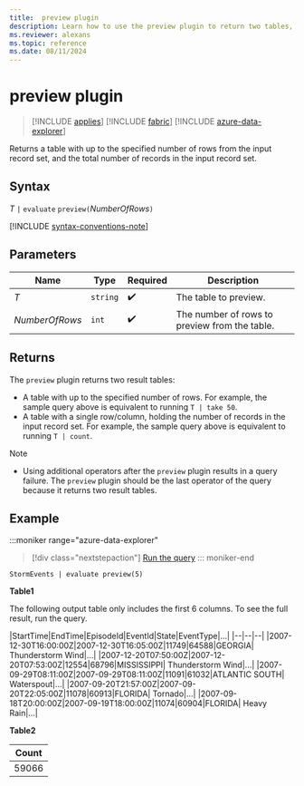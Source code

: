 ```yaml
---
title:  preview plugin
description: Learn how to use the preview plugin to return two tables, one with the specified number of rows, and the other with the total number of records. 
ms.reviewer: alexans
ms.topic: reference
ms.date: 08/11/2024
---
```

# preview plugin

> [!INCLUDE [applies](../includes/applies-to-version/applies.md)] [!INCLUDE [fabric](../includes/applies-to-version/fabric.md)] [!INCLUDE [azure-data-explorer](../includes/applies-to-version/azure-data-explorer.md)] 

Returns a table with up to the specified number of rows from the input record set, and the total number of records in the input record set.

## Syntax

*T* `|` `evaluate` `preview(`*NumberOfRows*`)`

[!INCLUDE [syntax-conventions-note](../includes/syntax-conventions-note.md)]

## Parameters

| Name | Type | Required | Description |
|--|--|--|--|
|*T*| `string` | :heavy_check_mark:|The table to preview.|
|*NumberOfRows*| `int` |  :heavy_check_mark: | The number of rows to preview from the table.|

## Returns

The `preview` plugin returns two result tables:

* A table with up to the specified number of rows.
  For example, the sample query above is equivalent to running `T | take 50`.
* A table with a single row/column, holding the number of records in the
  input record set.
  For example, the sample query above is equivalent to running `T | count`.

> [!NOTE]
>
> * Using additional operators after the `preview` plugin results in a query failure. The `preview` plugin should be the last operator of the query because it returns two result tables.

## Example

:::moniker range="azure-data-explorer"
> [!div class="nextstepaction"]
> <a href="https://dataexplorer.azure.com/clusters/help/databases/Samples?query=H4sIAAAAAAAAAwsuyS/KdS1LzSspVqhRSC1LzClNLElVKChKLctMLdcw1QQA4xlbCCEAAAA=" target="_blank">Run the query</a>
::: moniker-end

```kusto
StormEvents | evaluate preview(5)
```

**Table1**

The following output table only includes the first 6 columns. To see the full result, run the query.

|StartTime|EndTime|EpisodeId|EventId|State|EventType|...|
|--|--|--|
|2007-12-30T16:00:00Z|2007-12-30T16:05:00Z|11749|64588|GEORGIA| Thunderstorm Wind|...|
|2007-12-20T07:50:00Z|2007-12-20T07:53:00Z|12554|68796|MISSISSIPPI| Thunderstorm Wind|...|
|2007-09-29T08:11:00Z|2007-09-29T08:11:00Z|11091|61032|ATLANTIC SOUTH| Waterspout|...|
|2007-09-20T21:57:00Z|2007-09-20T22:05:00Z|11078|60913|FLORIDA| Tornado|...|
|2007-09-18T20:00:00Z|2007-09-19T18:00:00Z|11074|60904|FLORIDA| Heavy Rain|...|

**Table2**

|Count|
|--|
|59066|
